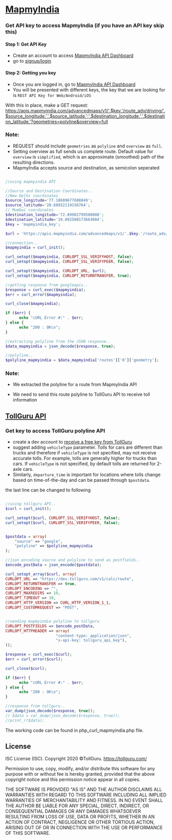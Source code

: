 # [MapmyIndia](https://www.mapmyindia.com/api/)

### Get API key to access MapmyIndia (if you have an API key skip this)
#### Step 1: Get API Key
* Create an account to access [MapmyIndia API Dashboard](https://www.mapmyindia.com/api/dashboard)
* go to [signup/login](https://www.mapmyindia.com/api/login)

#### Step 2: Getting you key
* Once you are logged in, go to [MapmyIndia API Dashboard](https://www.mapmyindia.com/api/dashboard)
* You will be presented with different keys, the key that we are looking
  for is `REST API Key for Web/Android/iOS`

With this in place, make a GET request: https://apis.mapmyindia.com/advancedmaps/v1/'.$key.'/route_adv/driving/'.$source_longitude.','.$source_latitude.';'.$destination_longitude.','.$destination_latitude.'?geometries=polyline&overview=full

### Note:
* REQUEST should include `geometries` as `polyline` and `overview` as `full`.
* Setting overview as full sends us complete route. Default value for `overview` is `simplified`, which is an approximate (smoothed) path of the resulting directions.
* MapmyIndia accepts source and destination, as semicolon seperated

```php

//using mapmyindia API

//Source and Destination Coordinates..
//New Delhi coordinates
$source_longitude='77.18609677688849';
$source_latitude='28.68932119156764';
// Mumbai coordinates
$destination_longitude='72.89902799500808';
$destination_latitude='19.092580173664984';
$key = 'mapmyindia_key';

$url = 'https://apis.mapmyindia.com/advancedmaps/v1/'.$key.'/route_adv/driving/'.$source_longitude.','.$source_latitude.';'.$destination_longitude.','.$destination_latitude.'?geometries=polyline&overview=full';

//connection..
$mapmyindia = curl_init();

curl_setopt($mapmyindia, CURLOPT_SSL_VERIFYHOST, false);
curl_setopt($mapmyindia, CURLOPT_SSL_VERIFYPEER, false);

curl_setopt($mapmyindia, CURLOPT_URL, $url);
curl_setopt($mapmyindia, CURLOPT_RETURNTRANSFER, true);

//getting response from googleapis..
$response = curl_exec($mapmyindia);
$err = curl_error($mapmyindia);

curl_close($mapmyindia);

if ($err) {
	  echo "cURL Error #:" . $err;
} else {
	  echo "200 : OK\n";
}

//extracting polyline from the JSON response..
$data_mapmyindia = json_decode($response, true);

//polyline..
$polyline_mapmyindia = $data_mapmyindia['routes']['0']['geometry'];

```

### Note:

* We extracted the polyline for a route from MapmyIndia API

* We need to send this route polyline to TollGuru API to receive toll information

## [TollGuru API](https://tollguru.com/developers/docs/)

### Get key to access TollGuru polyline API
* create a dev account to [receive a free key from TollGuru](https://tollguru.com/developers/get-api-key)
* suggest adding `vehicleType` parameter. Tolls for cars are different than trucks and therefore if `vehicleType` is not specified, may not receive accurate tolls. For example, tolls are generally higher for trucks than cars. If `vehicleType` is not specified, by default tolls are returned for 2-axle cars. 
* Similarly, `departure_time` is important for locations where tolls change based on time-of-the-day and can be passed through `$postdata`.

the last line can be changed to following

```php

//using tollguru API..
$curl = curl_init();

curl_setopt($curl, CURLOPT_SSL_VERIFYHOST, false);
curl_setopt($curl, CURLOPT_SSL_VERIFYPEER, false);


$postdata = array(
	"source" => "google",
	"polyline" => $polyline_mapmyindia
);

//json encoding source and polyline to send as postfields..
$encode_postData = json_encode($postdata);

curl_setopt_array($curl, array(
CURLOPT_URL => "https://dev.tollguru.com/v1/calc/route",
CURLOPT_RETURNTRANSFER => true,
CURLOPT_ENCODING => "",
CURLOPT_MAXREDIRS => 10,
CURLOPT_TIMEOUT => 30,
CURLOPT_HTTP_VERSION => CURL_HTTP_VERSION_1_1,
CURLOPT_CUSTOMREQUEST => "POST",


//sending mapmyindia polyline to tollguru
CURLOPT_POSTFIELDS => $encode_postData,
CURLOPT_HTTPHEADER => array(
				      "content-type: application/json",
				      "x-api-key: tollguru_api_key"),
));

$response = curl_exec($curl);
$err = curl_error($curl);

curl_close($curl);

if ($err) {
	  echo "cURL Error #:" . $err;
} else {
	  echo "200 : OK\n";
}

//response from tollguru..
var_dump(json_decode($response, true));
// $data = var_dump(json_decode($response, true));
//print_r($data);

```

The working code can be found in php_curl_mapmyindia.php file.

## License
ISC License (ISC). Copyright 2020 &copy;TollGuru. https://tollguru.com/

Permission to use, copy, modify, and/or distribute this software for any purpose with or without fee is hereby granted, provided that the above copyright notice and this permission notice appear in all copies.

THE SOFTWARE IS PROVIDED "AS IS" AND THE AUTHOR DISCLAIMS ALL WARRANTIES WITH REGARD TO THIS SOFTWARE INCLUDING ALL IMPLIED WARRANTIES OF MERCHANTABILITY AND FITNESS. IN NO EVENT SHALL THE AUTHOR BE LIABLE FOR ANY SPECIAL, DIRECT, INDIRECT, OR CONSEQUENTIAL DAMAGES OR ANY DAMAGES WHATSOEVER RESULTING FROM LOSS OF USE, DATA OR PROFITS, WHETHER IN AN ACTION OF CONTRACT, NEGLIGENCE OR OTHER TORTIOUS ACTION, ARISING OUT OF OR IN CONNECTION WITH THE USE OR PERFORMANCE OF THIS SOFTWARE.
